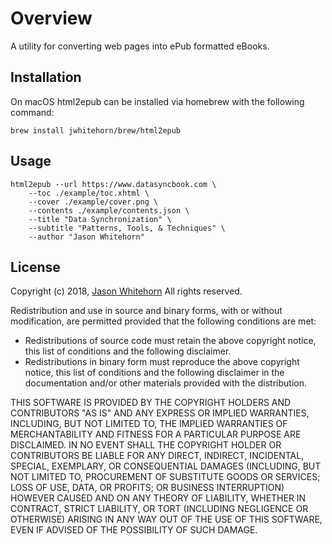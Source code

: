 # Overview #

A utility for converting web pages into ePub formatted eBooks.

## Installation

On macOS html2epub can be installed via homebrew with the following command:

```
brew install jwhitehorn/brew/html2epub
```

## Usage

```
html2epub --url https://www.datasyncbook.com \
    --toc ./example/toc.xhtml \
    --cover ./example/cover.png \
    --contents ./example/contents.json \
    --title "Data Synchronization" \
    --subtitle "Patterns, Tools, & Techniques" \
    --author "Jason Whitehorn"
```


## License ##

Copyright (c) 2018, [Jason Whitehorn](https://jason.whitehorn.us)
All rights reserved.

Redistribution and use in source and binary forms, with or without modification, are permitted provided that the following conditions are met:

* Redistributions of source code must retain the above copyright notice, this list of conditions and the following disclaimer.
* Redistributions in binary form must reproduce the above copyright notice, this list of conditions and the following disclaimer in the documentation and/or other materials provided with the distribution.

THIS SOFTWARE IS PROVIDED BY THE COPYRIGHT HOLDERS AND CONTRIBUTORS "AS IS" AND ANY EXPRESS OR IMPLIED WARRANTIES, INCLUDING, BUT NOT LIMITED TO, THE IMPLIED WARRANTIES OF MERCHANTABILITY AND FITNESS FOR A PARTICULAR PURPOSE ARE DISCLAIMED. IN NO EVENT SHALL THE COPYRIGHT HOLDER OR CONTRIBUTORS BE LIABLE FOR ANY DIRECT, INDIRECT, INCIDENTAL, SPECIAL, EXEMPLARY, OR CONSEQUENTIAL DAMAGES (INCLUDING, BUT NOT LIMITED TO, PROCUREMENT OF SUBSTITUTE GOODS OR SERVICES; LOSS OF USE, DATA, OR PROFITS; OR BUSINESS INTERRUPTION) HOWEVER CAUSED AND ON ANY THEORY OF LIABILITY, WHETHER IN CONTRACT, STRICT LIABILITY, OR TORT (INCLUDING NEGLIGENCE OR OTHERWISE) ARISING IN ANY WAY OUT OF THE USE OF THIS SOFTWARE, EVEN IF ADVISED OF THE POSSIBILITY OF SUCH DAMAGE.
